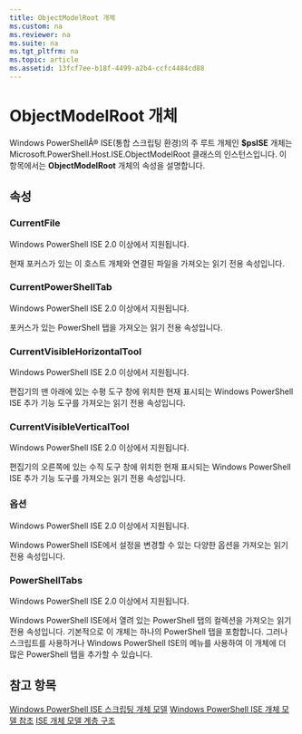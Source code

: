 ```yaml
---
title: ObjectModelRoot 개체
ms.custom: na
ms.reviewer: na
ms.suite: na
ms.tgt_pltfrm: na
ms.topic: article
ms.assetid: 13fcf7ee-b18f-4499-a2b4-ccfc4484cd88
---
```

# ObjectModelRoot 개체
  Windows PowerShellÂ® ISE(통합 스크립팅 환경)의 주 루트 개체인 **$psISE** 개체는 Microsoft.PowerShell.Host.ISE.ObjectModelRoot 클래스의 인스턴스입니다. 이 항목에서는 **ObjectModelRoot** 개체의 속성을 설명합니다.

## 속성

### CurrentFile
  Windows PowerShell ISE 2.0 이상에서 지원됩니다. 

 현재 포커스가 있는 이 호스트 개체와 연결된 파일을 가져오는 읽기 전용 속성입니다.

### CurrentPowerShellTab
  Windows PowerShell ISE 2.0 이상에서 지원됩니다. 

 포커스가 있는 PowerShell 탭을 가져오는 읽기 전용 속성입니다.

### CurrentVisibleHorizontalTool
  Windows PowerShell ISE 2.0 이상에서 지원됩니다. 

 편집기의 맨 아래에 있는 수평 도구 창에 위치한 현재 표시되는 Windows PowerShell ISE 추가 기능 도구를 가져오는 읽기 전용 속성입니다.

### CurrentVisibleVerticalTool
  Windows PowerShell ISE 2.0 이상에서 지원됩니다. 

 편집기의 오른쪽에 있는 수직 도구 창에 위치한 현재 표시되는 Windows PowerShell ISE 추가 기능 도구를 가져오는 읽기 전용 속성입니다.

### 옵션
  Windows PowerShell ISE 2.0 이상에서 지원됩니다. 

 Windows PowerShell ISE에서 설정을 변경할 수 있는 다양한 옵션을 가져오는 읽기 전용 속성입니다.

### PowerShellTabs
  Windows PowerShell ISE 2.0 이상에서 지원됩니다. 

 Windows PowerShell ISE에서 열려 있는 PowerShell 탭의 컬렉션을 가져오는 읽기 전용 속성입니다. 기본적으로 이 개체는 하나의 PowerShell 탭을 포함합니다. 그러나 스크립트를 사용하거나 Windows PowerShell ISE의 메뉴를 사용하여 이 개체에 더 많은 PowerShell 탭을 추가할 수 있습니다.

## 참고 항목
 [Windows PowerShell ISE 스크립팅 개체 모델](The-Windows-PowerShell-ISE-Scripting-Object-Model.md) 
 [Windows PowerShell ISE 개체 모델 참조](Windows-PowerShell-ISE-Object-Model-Reference.md) 
 [ISE 개체 모델 계층 구조](The-ISE-Object-Model-Hierarchy.md)

  


<!--HONumber=May16_HO2-->


